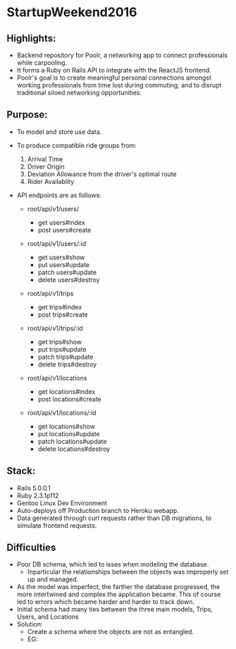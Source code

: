 # StartupWeekend2016

## Highlights:

* Backend repository for Poolr, a networking app to connect professionals while carpooling.
* It forms a Ruby on Rails API to integrate with the ReactJS frontend.
* Poolr's goal is to create meaningful personal connections amongst working professionals from time lost during commuting, and to disrupt traditional siloed networking opportunities.

## Purpose:
* To model and store use data.
* To produce compatible ride groups from:
  1. Arrival Time
  2. Driver Origin
  3. Deviation Allowance from the driver's optimal route
  4. Rider Availablity

* API endpoints are as follows:

    * root/api/v1/users/
       * get      users#index
       * post     users#create
    
    * root/api/v1/users/:id
       *  get      users#show
       *  put      users#update
       *  patch    users#update
       *  delete   users#destroy
    
    * root/api/v1/trips
       * get     trips#index
       * post    trips#create
    
    * root/api/v1/trips/:id
       *  get     trips#show
       *  put     trips#update
       *  patch   trips#update
       *  delete  trips#destroy

    *  root/api/v1/locations
       *  get     locations#index
       *  post    locations#create
    
    *  root/api/v1/locations/:id
       *  get     locations#show
       *  put     locations#update
       *  patch   locations#update
       *  delete  locations#destroy


## Stack:
* Rails 5.0.0.1
* Ruby 2.3.1p112
* Gentoo Linux Dev Environment
* Auto-deploys off Production branch to Heroku webapp.
* Data generated through curl requests rather than DB migrations, to simulate frontend requests.

## Difficulties
* Poor DB schema, which led to isses when modeling the database.
  * Inparticular the relationships between the objects was improperly set up and managed.
* As the model was imperfect, the farther the database progressed, the more intertwined and complex the application became. This of course led to errors which became harder and harder to track down.
* Initial schema had many ties between the three main models, Trips, Users, and Locations
* Solution:
  * Create a schema where the objects are not as entangled.
  * EG:



